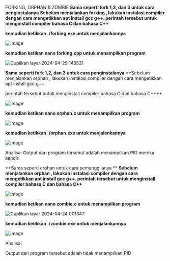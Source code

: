 FORKING, ORPHAN & ZOMBIE
**Sama seperti fork 1,2, dan 3 untuk cara penginstalanya**
**Sebelum menjalankan forking , lakukan instalasi compiler dengan cara mengetikkan apt install gcc g++.
perintah tersebut untuk menginstall compiler bahasa C dan bahasa C++**


**kemudian ketikkan ./forking.exe untuk menjalankannya**


![image](https://github.com/rizkiyogatama27/SysOP24-3123521020/assets/160556478/a48bc0b4-5fc9-490a-abf0-53777c46c51d)


**kemudian ketikan nano forking.cpp untuk menampilkan program**


![Cuplikan layar 2024-04-29 145531](https://github.com/rizkiyogatama27/SysOP24-3123521020/assets/160556478/b74ff71c-4fe1-4722-bd5d-a44b73097d66)




**Sama seperti fork 1,2, dan 3 untuk cara penginstalanya**
**Sebelum menjalankan orphan , lakukan instalasi compiler dengan cara mengetikkan apt install gcc g++.


perintah tersebut untuk menginstall compiler bahasa C dan bahasa C++**


![image](https://github.com/rizkiyogatama27/SysOP24-3123521020/assets/160556478/c2e40f81-3247-4410-aafd-9ff723beea0c)


**kemudian ketikan nano orphan.c untuk menampilkan program**


![image](https://github.com/rizkiyogatama27/SysOP24-3123521020/assets/160556478/bd89f71b-60ff-47d1-9b2e-7f5479f265c3)


**kemudian ketikkan ./orphan.exe untuk menjalankannya**


![image](https://github.com/rizkiyogatama27/SysOP24-3123521020/assets/160556478/5f39f8f3-fb37-45bc-a84c-082a8024770a)


Analisa:
Output dari program tersebut adalah menampilkan PID mereka sendiri 


**Sama seperti orphan untuk cara pemanggilanya **
**Sebelum menjalankan orphan , lakukan instalasi compiler dengan cara mengetikkan apt install gcc g++.
perintah tersebut untuk menginstall compiler bahasa C dan bahasa C++**


![image](https://github.com/rizkiyogatama27/SysOP24-3123521020/assets/160556478/d9a9a103-95ea-47c4-9d34-b7200bb0b24e)


**kemudian ketikan nano zombie.c untuk menampilkan program**


![Cuplikan layar 2024-04-24 001347](https://github.com/rizkiyogatama27/SysOP24-3123521020/assets/160556478/1569365c-8418-4a41-8fbc-6ba488b7cc10)



**kemudian ketikkan ./zombie.exe untuk menjalankannya**


![image](https://github.com/rizkiyogatama27/SysOP24-3123521020/assets/160556478/8c54f6fc-b3ac-4540-8d0c-12c22b26489c)


Analisa:


Output dari program tersebut adalah tidak menampilkan PID
